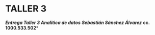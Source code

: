 # TALLER 3

***Entrega Taller 3 Analitica de datos***
***Sebastián Sánchez Álvarez*** 
**cc. 1000.533.502***
